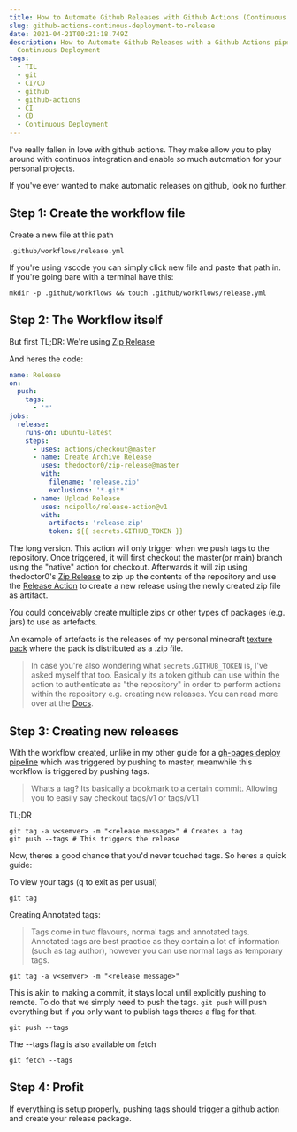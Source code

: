 ```yaml
---
title: How to Automate Github Releases with Github Actions (Continuous Deployment)
slug: github-actions-continous-deployment-to-release
date: 2021-04-21T00:21:18.749Z
description: How to Automate Github Releases with a Github Actions pipeline for
  Continuous Deployment
tags:
  - TIL
  - git
  - CI/CD
  - github
  - github-actions
  - CI
  - CD
  - Continuous Deployment
---
```

I've really fallen in love with github actions. They make allow you to play around with continuos integration and enable so much automation for your personal projects.

If you've ever wanted to make automatic releases on github, look no further.

## Step 1: Create the workflow file

Create a new file at this path
```
.github/workflows/release.yml
```
If you're using vscode you can simply click new file and paste that path in. If you're going bare with a terminal have this:
```
mkdir -p .github/workflows && touch .github/workflows/release.yml
```

## Step 2: The Workflow itself

But first TL;DR: We're using [Zip Release](https://github.com/marketplace/actions/zip-release)

And heres the code:

```yaml
name: Release
on:
  push:
    tags:
      - '*'
jobs:
  release:
    runs-on: ubuntu-latest
    steps:
      - uses: actions/checkout@master
      - name: Create Archive Release
        uses: thedoctor0/zip-release@master
        with:
          filename: 'release.zip'
          exclusions: '*.git*'
      - name: Upload Release
        uses: ncipollo/release-action@v1
        with:
          artifacts: 'release.zip'
          token: ${{ secrets.GITHUB_TOKEN }}
```

The long version. This action will only trigger when we push tags to the repository. Once triggered, it will first checkout the master(or main) branch using the "native" action for checkout. Afterwards it will zip using thedoctor0's [Zip Release](https://github.com/marketplace/actions/zip-release) to zip up the contents of the repository and use the [Release Action](https://github.com/ncipollo/release-action) to create a new release using the newly created zip file as artifact.

You could conceivably create multiple zips or other types of packages (e.g. jars) to use as artefacts.

An example of artefacts is the releases of my personal minecraft [texture pack](https://github.com/metruzanca/minecraft-xpd-texture-pack
) where the pack is distributed as a .zip file.

> In case you're also wondering what `secrets.GITHUB_TOKEN` is, I've asked myself that too. Basically its a token github can use within the action to authenticate as "the repository" in order to perform actions within the repository e.g. creating new releases. You can read more over at the [Docs](https://docs.github.com/en/enterprise-server@3.0/actions/reference/authentication-in-a-workflow).

## Step 3: Creating new releases

With the workflow created, unlike in my other guide for a [gh-pages deploy pipeline](https://zanca.dev/blog/continuos-deployment-of-a-static-site-to-github-pages/) which was triggered by pushing to master, meanwhile this workflow is triggered by pushing tags.

> Whats a tag? Its basically a bookmark to a certain commit. Allowing you to easily say checkout tags/v1 or tags/v1.1

TL;DR
```
git tag -a v<semver> -m "<release message>" # Creates a tag
git push --tags # This triggers the release
```

Now, theres a good chance that you'd never touched tags. So heres a quick guide:

To view your tags (q to exit as per usual)

```
git tag
```

Creating Annotated tags:

> Tags come in two flavours, normal tags and annotated tags. Annotated tags are best practice as they contain a lot of information (such as tag author), however you can use normal tags as temporary tags.

```
git tag -a v<semver> -m "<release message>"
```
This is akin to making a commit, it stays local until explicitly pushing to remote. To do that we simply need to push the tags. `git push` will push everything but if you only want to publish tags theres a flag for that.

```
git push --tags
```

The --tags flag is also available on fetch
```
git fetch --tags
```

## Step 4: Profit

If everything is setup properly, pushing tags should trigger a github action and create your release package.